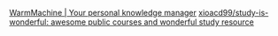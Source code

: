 [WarmMachine | Your personal knowledge manager](https://www.warmmachine.org/)
[xioacd99/study-is-wonderful: awesome public courses and wonderful study resource](https://github.com/xioacd99/study-is-wonderful)
